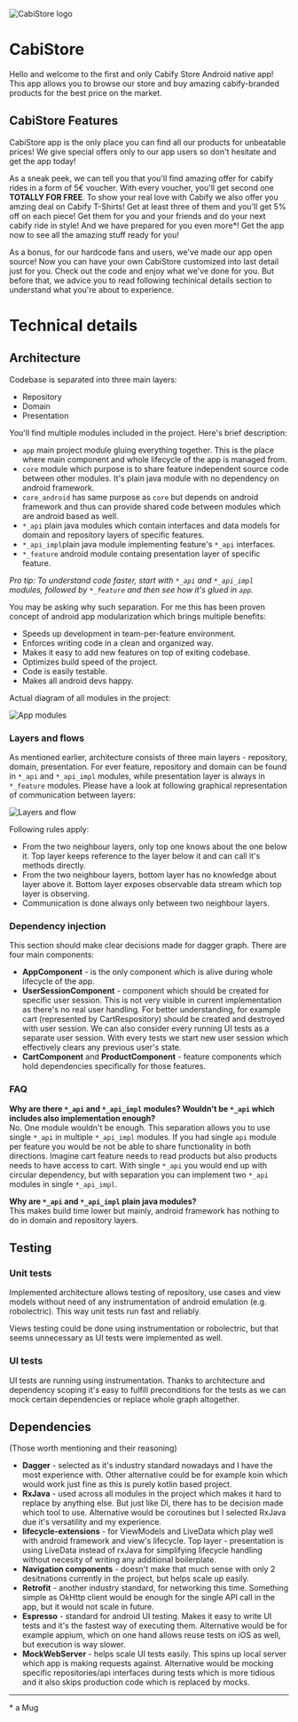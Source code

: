 ![CabiStore logo](doc/banner.png)
# CabiStore

Hello and welcome to the first and only Cabify Store Android native app! This app allows you to browse our store and buy amazing cabify-branded products for the best price on the market. 

## CabiStore Features
CabiStore app is the only place you can find all our products for unbeatable prices! We give special offers only to our app users so don't hesitate and get the app today!

As a sneak peek, we can tell you that you'll find amazing offer for cabify rides in a form of 5€ voucher. With every voucher, you'll get second one **TOTALLY FOR FREE**. To show your real love with Cabify we also offer you amzing deal on Cabify T-Shirts! Get at least three of them and you'll get 5% off on each piece! Get them for you and your friends and do your next cabify ride in style! And we have prepared for you even more*! Get the app now to see all the amazing stuff ready for you!   

As a bonus, for our hardcode fans and users, we've made our app open source! Now you can have your own CabiStore customized into last detail just for you. Check out the code and enjoy what we've done for you. But before that, we advice you to read following techinical details section to understand what you're about to experience.


# Technical details

## Architecture
Codebase is separated into three main layers:  

* Repository
* Domain
* Presentation

You'll find multiple modules included in the project. Here's brief description:

* `app` main project module gluing everything together. This is the place where main component and whole lifecycle of the app is managed from.
* `core` module which purpose is to share feature independent source code between other modules. It's plain java module with no dependency on android framework.
* `core_android` has same purpose as `core` but depends on android framework and thus can provide shared code between modules which are android based as well.
* `*_api` plain java modules which contain interfaces and data models for domain and repository layers of specific features.
* `*_api_impl`plain java module implementing feature's `*_api` interfaces.
* `*_feature` android module containg presentation layer of specific feature.

*Pro tip: To understand code faster, start with `*_api` and `*_api_impl` modules, followed by `*_feature` and then see how it's glued in `app`.*

You may be asking why such separation. For me this has been proven concept of android app modularization which brings multiple benefits:

* Speeds up development in team-per-feature environment.
* Enforces writing code in a clean and organized way.
* Makes it easy to add new features on top of exiting codebase.
* Optimizes build speed of the project.
* Code is easily testable.
* Makes all android devs happy.

Actual diagram of all modules in the project:

![App modules](doc/modules.png)

### Layers and flows

As mentioned earlier, architecture consists of three main layers - repository, domain, presentation. For ever feature, repository and domain can be found in `*_api` and `*_api_impl` modules, while presentation layer is always in `*_feature` modules. Please have a look at following graphical representation of communication between layers:

![Layers and flow](doc/flow.png)

Following rules apply:

* From the two neighbour layers, only top one knows about the one below it. Top layer keeps reference to the layer below it and can call it's methods directly.
* From the two neighbour layers, bottom layer has no knowledge about layer above it. Bottom layer exposes observable data stream which top layer is observing.
* Communication is done always only between two neighbour layers.

### Dependency injection

This section should make clear decisions made for dagger graph. There are four main components:

* **AppComponent** - is the only component which is alive during whole lifecycle of the app.
* **UserSessionComponent** - component which should be created for specific user session. This is not very visible in current implementation as there's no real user handling. For better understanding, for example cart (represented by CartRespository) should be created and destroyed with user session. We can also consider every running UI tests as a separate user session. With every tests we start new user session which effectively clears any previous user's state.
* **CartComponent** and **ProductComponent** - feature components which hold dependencies specifically for those features.


### FAQ
**Why are there `*_api` and `*_api_impl` modules? Wouldn't be `*_api` which includes also implementation enough?**  
No. One module wouldn't be enough. This separation allows you to use single `*_api` in multiple `*_api_impl` modules. If you had single `api` module per feature you would be not be able to share functionality in both directions. Imagine cart feature needs to read products but also products needs to have access to cart. With single `*_api` you would end up with circular dependency, but with separation you can implement two `*_api` modules in single `*_api_impl`.

**Why are `*_api` and `*_api_impl` plain java modules?**  
This makes build time lower but mainly, android framework has nothing to do in domain and repository layers.

## Testing
### Unit tests
Implemented architecture allows testing of repository, use cases and view models without need of any instrumentation of android emulation (e.g. robolectric). This way unit tests run fast and reliably.

Views testing could be done using instrumentation or robolectric, but that seems unnecessary as UI tests were implemented as well.

### UI tests
UI tests are running using instrumentation. Thanks to architecture and dependency scoping it's easy to fulfill preconditions for the tests as we can mock certain dependencies or replace whole graph altogether. 

## Dependencies
(Those worth mentioning and their reasoning)

* **Dagger** - selected as it's industry standard nowadays and I have the most experience with. Other alternative could be for example koin which would work just fine as this is purely kotlin based project.
* **RxJava** - used across all modules in the project which makes it hard to replace by anything else. But just like DI, there has to be decision made which tool to use. Alternative would be coroutines but I selected RxJava due it's versatility and my experience.
* **lifecycle-extensions** - for ViewModels and LiveData which play well with android framework and view's lifecycle. Top layer - presentation is using LiveData instead of rxJava for simplifying lifecycle handling without necesity of writing any additional boilerplate.
* **Navigation components** - doesn't make that much sense with only 2 desitnations currently in the project, but helps scale up easily.
* **Retrofit** - another industry standard, for networking this time. Something simple as OkHttp client would be enough for the single API call in the app, but it would not scale in future.
* **Espresso** - standard for android UI testing. Makes it easy to write UI tests and it's the fastest way of executing them. Alternative would be for example appium, which on one hand allows reuse tests on iOS as well, but execution is way slower.
* **MockWebServer** - helps scale UI tests easily. This spins up local server which app is making requests against. Alternative would be mocking specific repositories/api interfaces during tests which is more tidious and it also skips production code which is replaced by mocks.


---
\* a Mug

